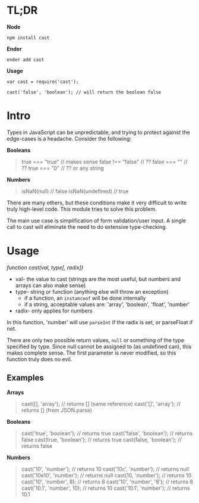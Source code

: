 TL;DR
=====

**Node**

`npm install cast`

**Ender**

`ender add cast`

**Usage**

    var cast = require('cast');
    
    cast('false', 'boolean'); // will return the boolean false

Intro
=====

Types in JavaScript can be unpredictable, and trying to protect against the edge-cases is a headache. Consider the following:

**Booleans**

> true === "true" // makes sense
> false !== "false" // ??
> false === "" // ??
> true === "0" // ?? or any string

**Numbers**

> isNaN(null) // false
> isNaN(undefined) // true

There are many others, but these conditions make it very difficult to write truly high-level code. This module tries to solve this problem.

The main use case is simplification of form validation/user input. A single call to cast will eliminate the need to do extensive type-checking.

Usage
=====

*function cast(val, type[, radix])*

* val- the value to cast (strings are the most useful, but numbers and arrays can also make sense)
* type- string or function (anything else will throw an exception)
    * if a function, an `instanceof` will be done internally
    * if a string, acceptable values are: 'array', 'boolean', 'float', 'number'
* radix- only applies for numbers

In this function, 'number' will use `parseInt` if the radix is set, or parseFloat if not.

There are only two possible return values, `null` or something of the type specified by type. Since null cannot be assigned to (as undefined can), this makes complete sense. The first parameter is never modified, so this function truly does no evil.

Examples
--------

**Arrays**

> cast([], 'array'); // returns [] (same reference)
> cast('[]', 'array'); // returns [] (from JSON.parse)

**Booleans**

> cast('true', 'boolean'); // returns true
> cast('false', 'boolean'); // returns false
> cast(true, 'boolean'); // returns true
> cast(false, 'boolean'); // returns false

**Numbers**

> cast('10', 'number'); // returns 10
> cast('10c', 'number'); // returns null
> cast('10e10', 'number'); // returns null
> cast(10, 'number'); // returns 10
> cast('10', 'number', 8); // returns 8
> cast('10', 'number', '8'); // returns 8
> cast('10.1', 'number', 10); // returns 10
> cast('10.1', 'number'); // returns 10.1
